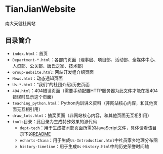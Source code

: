 # TianJianWebsite
南大天健社网站

## 目录简介

* `index.html`：首页
* `Department-*.html`：各部门页面（理事层、项目部、活动部、全媒体中心、人资部、公关部、唐氏之家、技术部）
* `Group-Website.html`: 网站开发组介绍页面
* `News.html`：动态通知页面
* `Us-*.html`：“我们”的社团介绍/历史页面
* `404.html`：404错误页面（需要手动配置HTTP服务器为此文件才能在报404错误时显示这个页面）
* `teaching_python.html`：Python内训讲义资料（非网站核心内容，和其他页面无互相引用）
* `draw_lots.html`：抽奖页面（非网站核心内容，和其他页面无互相引用）
* `tools`目录：此目录为生成特殊效果的源代码
  * `dept-tech`：用于生成技术部页面所需的JavaScript文件，具体请看该目录下的[README](tools/dept-tech/README.md)
  * `echarts-China`：用于生成`Us-Introduction.html`中社员家乡地理分布图
  * `history-timeline`：用于生成`Us-History.html`中的历史荣誉时间轴

